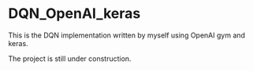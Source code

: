 # DQN_OpenAI_keras
This is the DQN implementation written by myself using OpenAI gym and keras.

The project is still under construction.
